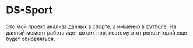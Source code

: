 # DS-Sport

Это мой проект анализа данных в спорте, а имменно в футболе. На данный момент работа идет до сих пор, поэтому этот репозиторий еще будет обновляться.

